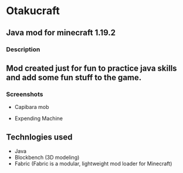 # Otakucraft
## Java mod for minecraft 1.19.2

### Description
Mod created just for fun to practice java skills and add some fun stuff to the game.
---
### Screenshots
- Capibara mob

- Expending Machine

## Technlogies used
- Java
- Blockbench (3D modeling)
- Fabric (Fabric is a modular, lightweight mod loader for Minecraft)
